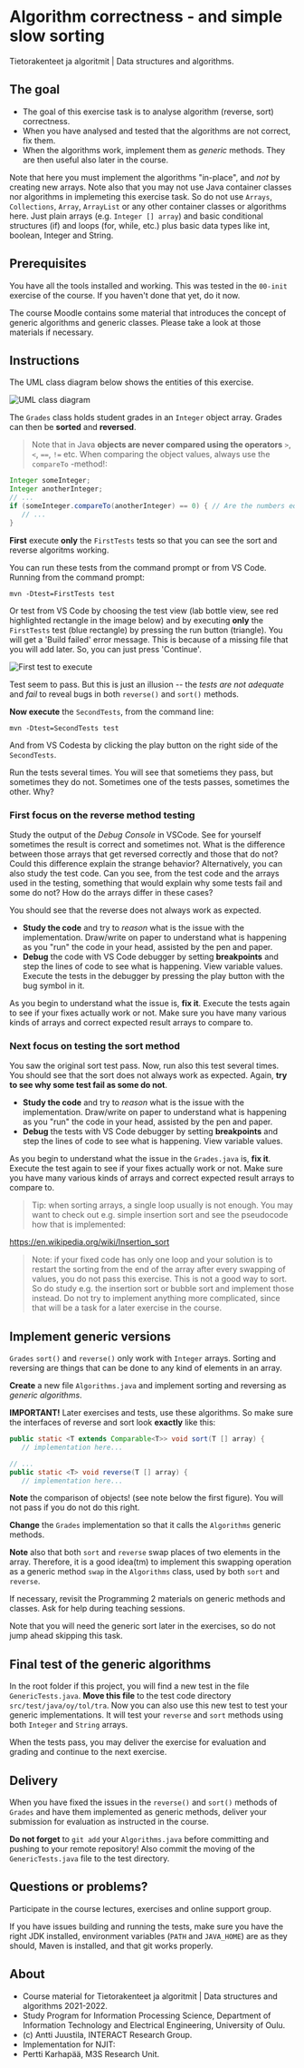 # Algorithm correctness - and simple slow sorting

Tietorakenteet ja algoritmit | Data structures and algorithms.

## The goal

* The goal of this exercise task is to analyse algorithm (reverse, sort) correctness.
* When you have analysed and tested that the algorithms are not correct, fix them.
* When the algorithms work, implement them as *generic* methods. They are then useful also later in the course.

Note that here you must implement the algorithms "in-place", and *not* by creating new arrays. Note also that you may not use Java container classes nor algorithms in implemeting this exercise task. So do not use `Arrays`, `Collections`, `Array`, `ArrayList` or any other container classes or algorithms here. Just plain arrays (e.g. `Integer [] array`) and basic conditional structures (if) and loops (for, while, etc.) plus basic data types like int, boolean, Integer and String.

## Prerequisites

You have all the tools installed and working. This was tested in the `00-init` exercise 
of the course. If you haven't done that yet, do it now.

The course Moodle contains some material that introduces the concept of generic algorithms and generic classes. Please take a look at those materials if necessary.

## Instructions

The UML class diagram below shows the entities of this exercise.

![UML class diagram](classes.png)

The `Grades` class holds student grades in an `Integer` object array. Grades can then be **sorted** and **reversed**.

> Note that in Java **objects are never compared using the operators** `>`, `<`, `==`, `!=` etc. When comparing the object values, always use the `compareTo` -method!:

```Java
Integer someInteger;
Integer anotherInteger;
// ...
if (someInteger.compareTo(anotherInteger) == 0) { // Are the numbers equal?
   // ...
}
```

**First** execute **only** the `FirstTests` tests so that you can see the sort and reverse algoritms working.

You can run these tests from the command prompt or from VS Code. Running from the command prompt:

```
mvn -Dtest=FirstTests test
```
Or test from VS Code by choosing the test view (lab bottle view, see red highlighted rectangle in the image below) and by executing **only** the `FirstTests` test (blue rectangle) by pressing the run button (triangle).
You will get a 'Build failed' error message. This is because of a missing file that you will add later. So, you can just press 'Continue'.

![First test to execute](test-first.png)

Test seem to pass. But this is just an illusion -- the *tests are not adequate* and *fail* to reveal bugs in both `reverse()` and `sort()` methods.

**Now execute** the `SecondTests`, from the command line:

```console
mvn -Dtest=SecondTests test
```
And from VS Codesta by clicking the play button on the right side of the `SecondTests`.

Run the tests several times. You will see that sometiems they pass, but sometimes they do not. Sometimes one of the tests passes, sometimes the other. Why?


### First focus on the reverse method testing

Study the output of the *Debug Console* in VSCode. See for yourself sometimes the result is correct and sometimes not. What is the difference between those arrays that get reversed correctly and those that do not? Could this difference explain the strange behavior? Alternatively, you can also study the test code. Can you see, from the test code and the arrays used in the testing, something that would explain why some tests fail and some do not? How do the arrays differ in these cases?

You should see that the reverse does not always work as expected.

* **Study the code** and try to *reason* what is the issue with the implementation. Draw/write on paper to understand what is happening as you "run" the code in your head, assisted by the pen and paper.
* **Debug** the code with VS Code debugger by setting **breakpoints** and step the lines of code to see what is happening. View variable values. Execute the tests in the debugger by pressing the play button with the bug symbol in it.

As you begin to understand what the issue is, **fix it**. Execute the tests again to see if your fixes actually work or not. Make sure you have many various kinds of arrays and correct expected result arrays to compare to.

### Next focus on testing the sort method

You saw the original sort test pass. Now, run also this test several times. You should see that the sort does not always work as expected. Again, **try to see why some test fail as some do not**. 

* **Study the code** and try to *reason* what is the issue with the implementation. Draw/write on paper to understand what is happening as you "run" the code in your head, assisted by the pen and paper.
* **Debug** the tests with VS Code debugger by setting **breakpoints** and step the lines of code to see what is happening. View variable values.

As you begin to understand what the issue in the `Grades.java` is, **fix it**. Execute the test again to see if your fixes actually work or not. Make sure you have many various kinds of arrays and correct expected result arrays to compare to. 

> Tip: when sorting arrays, a single loop usually is not enough. You may want to check out e.g. simple insertion sort and see the pseudocode how that is implemented:

https://en.wikipedia.org/wiki/Insertion_sort

> Note: if your fixed code has only one loop and your solution is to restart the sorting from the end of the array after every swapping of values, you do not pass this exercise. This is not a good way to sort. So do study e.g. the insertion sort or bubble sort and implement those instead. Do not try to implement anything more complicated, since that will be a task for a later exercise in the course.

## Implement generic versions

`Grades` `sort()` and `reverse()` only work with `Integer` arrays. Sorting and reversing are things that can be done to any kind of elements in an array.

**Create** a new file `Algorithms.java` and implement sorting and reversing as *generic algorithms*.

**IMPORTANT!** Later exercises and tests, use these algorithms. So make sure the interfaces of reverse and sort look **exactly** like this:

```Java
public static <T extends Comparable<T>> void sort(T [] array) {
   // implementation here...

// ...
public static <T> void reverse(T [] array) {
   // implementation here... 
```
**Note** the comparison of objects! (see note below the first figure). You will not pass if you do not do this right.

**Change** the `Grades` implementation so that it calls the `Algorithms` generic methods.

**Note** also that both `sort` and `reverse` swap places of two elements in the array. Therefore, it is a good idea(tm) to implement this swapping operation as a generic method `swap` in the `Algorithms` class, used by both  `sort` and `reverse`.

If necessary, revisit the Programming 2 materials on generic methods and classes. Ask for help during teaching sessions.

Note that you will need the generic sort later in the exercises, so do not jump ahead skipping this task.

## Final test of the generic algorithms

In the root folder if this project, you will find a new test in the file `GenericTests.java`. **Move this file** to the test code directory `src/test/java/oy/tol/tra`. Now you can also use this new test to test your generic implementations. It will test your `reverse` and `sort` methods using both `Integer` and `String` arrays.

When the tests pass, you may deliver the exercise for evaluation and grading and continue to the next exercise.

## Delivery

When you have fixed the issues in the `reverse()` and `sort()` methods of `Grades` and have them implemented as generic methods, deliver your submission for evaluation as instructed in the course.

**Do not forget** to `git add` your `Algorithms.java` before committing and pushing to your remote repository! Also commit the moving of the `GenericTests.java` file to the test directory.

## Questions or problems?

Participate in the course lectures, exercises and online support group.

If you have issues building and running the tests, make sure you have the right JDK installed, environment variables (`PATH` and `JAVA_HOME`) are as they should, Maven is installed, and that git works properly.

## About

* Course material for Tietorakenteet ja algoritmit | Data structures and algorithms 2021-2022.
* Study Program for Information Processing Science, Department of Information Technology and Electrical Engineering, University of Oulu.
* (c) Antti Juustila, INTERACT Research Group.
* Implementation for NJIT:
* Pertti Karhapää, M3S Research Unit.
